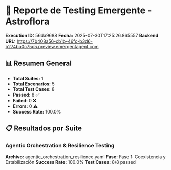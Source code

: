# 🧬 Reporte de Testing Emergente - Astroflora

**Execution ID:** 56da9688
**Fecha:** 2025-07-30T17:25:26.865557
**Backend URL:** https://7b408a56-cb1b-46fc-b3d6-b274ba0c75c5.preview.emergentagent.com

## 📊 Resumen General

- **Total Suites:** 1
- **Total Escenarios:** 5
- **Total Test Cases:** 8
- **Passed:** 8 ✅
- **Failed:** 0 ❌
- **Errors:** 0 ⚠️
- **Success Rate:** 100.0%

## 📋 Resultados por Suite

### Agentic Orchestration & Resilience Testing
**Archivo:** agentic_orchestration_resilience.yaml
**Fase:** Fase 1: Coexistencia y Estabilización
**Success Rate:** 100.0%
**Test Cases:** 8/8 passed

